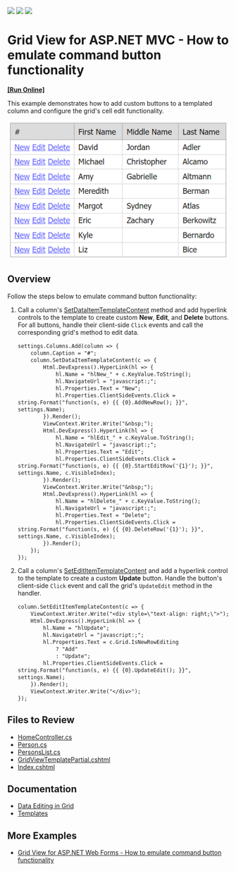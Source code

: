 <!-- default badges list -->
![](https://img.shields.io/endpoint?url=https://codecentral.devexpress.com/api/v1/VersionRange/128551452/14.1.3%2B)
[![](https://img.shields.io/badge/Open_in_DevExpress_Support_Center-FF7200?style=flat-square&logo=DevExpress&logoColor=white)](https://supportcenter.devexpress.com/ticket/details/E4058)
[![](https://img.shields.io/badge/📖_How_to_use_DevExpress_Examples-e9f6fc?style=flat-square)](https://docs.devexpress.com/GeneralInformation/403183)
<!-- default badges end -->
# Grid View for ASP.NET MVC - How to emulate command button functionality
<!-- run online -->
**[[Run Online]](https://codecentral.devexpress.com/e4058/)**
<!-- run online end -->

This example demonstrates how to add custom buttons to a templated column and configure the grid's cell edit functionality.

![Emulate command buttons](emulateCommandButtons.png)

## Overview

Follow the steps below to emulate command button functionality:

1. Call a column's [SetDataItemTemplateContent](https://docs.devexpress.com/AspNetMvc/DevExpress.Web.Mvc.MVCxGridViewColumn.SetDataItemTemplateContent(System.Action-DevExpress.Web.GridViewDataItemTemplateContainer-)) method and add hyperlink controls to the template to create custom **New**, **Edit**, and **Delete** buttons. For all buttons, handle their client-side `Click` events and call the corresponding grid's method to edit data.

    ```cshtml
    settings.Columns.Add(column => {
        column.Caption = "#";
        column.SetDataItemTemplateContent(c => {
            Html.DevExpress().HyperLink(hl => {
                hl.Name = "hlNew_" + c.KeyValue.ToString();
                hl.NavigateUrl = "javascript:;";
                hl.Properties.Text = "New";
                hl.Properties.ClientSideEvents.Click = string.Format("function(s, e) {{ {0}.AddNewRow(); }}", settings.Name);
            }).Render();
            ViewContext.Writer.Write("&nbsp;");
            Html.DevExpress().HyperLink(hl => {
                hl.Name = "hlEdit_" + c.KeyValue.ToString();
                hl.NavigateUrl = "javascript:;";
                hl.Properties.Text = "Edit";
                hl.Properties.ClientSideEvents.Click = string.Format("function(s, e) {{ {0}.StartEditRow('{1}'); }}", settings.Name, c.VisibleIndex);
            }).Render();
            ViewContext.Writer.Write("&nbsp;");
            Html.DevExpress().HyperLink(hl => {
                hl.Name = "hlDelete_" + c.KeyValue.ToString();
                hl.NavigateUrl = "javascript:;";
                hl.Properties.Text = "Delete";
                hl.Properties.ClientSideEvents.Click = string.Format("function(s, e) {{ {0}.DeleteRow('{1}'); }}", settings.Name, c.VisibleIndex);
            }).Render();
        });
    });
    ```

2. Call a column's [SetEditItemTemplateContent](https://docs.devexpress.com/AspNetMvc/DevExpress.Web.Mvc.MVCxGridViewColumn.SetEditItemTemplateContent(System.Action-DevExpress.Web.GridViewEditItemTemplateContainer-)) and add a hyperlink control to the template to create a custom **Update** button. Handle the button's client-side `Click` event and call the grid's `UpdateEdit` method in the handler.

    ```cshtml
    column.SetEditItemTemplateContent(c => {
        ViewContext.Writer.Write("<div style=\"text-align: right;\">");
        Html.DevExpress().HyperLink(hl => {
            hl.Name = "hlUpdate";
            hl.NavigateUrl = "javascript:;";
            hl.Properties.Text = c.Grid.IsNewRowEditing
                ? "Add"
                : "Update";
            hl.Properties.ClientSideEvents.Click = string.Format("function(s, e) {{ {0}.UpdateEdit(); }}", settings.Name);
        }).Render();
        ViewContext.Writer.Write("</div>");
    });
    ```

## Files to Review

* [HomeController.cs](./CS/Sample/Controllers/HomeController.cs)
* [Person.cs](./CS/Sample/Models/Person.cs)
* [PersonsList.cs](./CS/Sample/Models/PersonsList.cs)
* [GridViewTemplatePartial.cshtml](./CS/Sample/Views/Home/GridViewTemplatePartial.cshtml)
* [Index.cshtml](./CS/Sample/Views/Home/Index.cshtml)

## Documentation

* [Data Editing in Grid](https://docs.devexpress.com/AspNetMvc/16140/components/grid-view/data-editing-and-validation/data-editing)
* [Templates](https://docs.devexpress.com/AspNetMvc/14721/common-features/templates)

## More Examples

* [Grid View for ASP.NET Web Forms - How to emulate command button functionality](https://github.com/DevExpress-Examples/asp-net-web-forms-grid-emulate-command-button-functionality)
